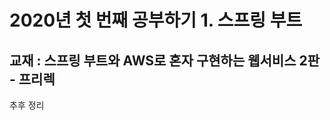 #  2020년 첫 번째 공부하기 1. 스프링 부트 
교재 : 스프링 부트와 AWS로 혼자 구현하는 웹서비스 2판 - 프리렉  
-----------------------------
추후 정리
